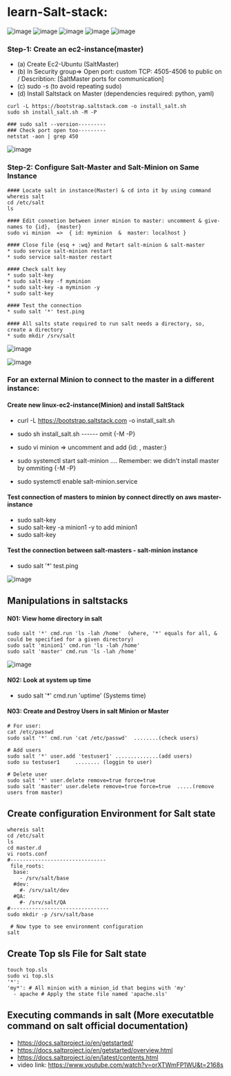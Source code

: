 # learn-Salt-stack:
![image](https://user-images.githubusercontent.com/58276505/173182427-0171cead-d0ec-409a-b85b-977a91e04f8e.png)
![image](https://user-images.githubusercontent.com/58276505/173182470-037333b5-a9ff-4f0a-84d3-a36741e64548.png)
![image](https://user-images.githubusercontent.com/58276505/173182480-a97e607a-9f74-417d-88ff-2c3cb62614c4.png)
![image](https://user-images.githubusercontent.com/58276505/173182500-910f19ce-f677-4130-be08-2dd2fd8f3752.png)
![image](https://user-images.githubusercontent.com/58276505/173182512-b500a1b6-23db-467b-9399-9f98707cd7a7.png)

### Step-1: Create an ec2-instance(master)

* (a) Create Ec2-Ubuntu (SaltMaster)
* (b) In Security group=> Open port: custom TCP: 4505-4506 to public on / Describtion: [SaltMaster ports for communication]
* (c) sudo -s (to avoid repeating sudo)
* (d) Install Saltstack on Master (dependencies required: python, yaml)

```
curl -L https://bootstrap.saltstack.com -o install_salt.sh
sudo sh install_salt.sh -M -P

### sudo salt --version---------
### Check port open too---------
netstat -aon | grep 450
```
![image](https://user-images.githubusercontent.com/58276505/173183227-06debc5f-31d3-405b-ba58-4ff7af66bfd8.png)

### Step-2: Configure Salt-Master and Salt-Minion on Same Instance

```
#### Locate salt in instance(Master) & cd into it by using command
whereis salt
cd /etc/salt
ls

#### Edit connetion between inner minion to master: uncomment & give-names to {id},  {master}
sudo vi minion  =>  { id: myminion  &  master: localhost }

#### Close file {esq + :wq} and Retart salt-minion & salt-master
* sudo service salt-minion restart
* sudo service salt-master restart

#### Check salt key
* sudo salt-key
* sudo salt-key -f myminion
* sudo salt-key -a myminion -y
* sudo salt-key

#### Test the connection 
* sudo salt '*' test.ping

#### All salts state required to run salt needs a directory, so, create a directory
* sudo mkdir /srv/salt
```

![image](https://user-images.githubusercontent.com/58276505/173194382-631f5577-e857-4446-977b-64939bebee09.png)

![image](https://user-images.githubusercontent.com/58276505/173195517-7986c746-ead9-4a6c-a58f-115a0c5bfd2e.png)

### For an external Minion to connect to the master in a different instance:

#### Create new linux-ec2-instance(Minion) and install SaltStack

* curl -L https://bootstrap.saltstack.com -o install_salt.sh
* sudo sh install_salt.sh ------ omit {-M -P}

* sudo vi minion  => uncomment and add {id: <minion1>,  master:<Private-ip-address-master>}
* sudo systemctl start salt-minion  .... Remember: we didn't install master by ommiting {-M -P}
* sudo systemctl enable salt-minion.service

#### Test connection of masters to minion by connect directly on aws master-instance

* sudo salt-key
* sudo salt-key -a minion1 -y   to add minion1
* sudo salt-key

#### Test the connection between salt-masters - salt-minion instance
* sudo salt '*' test.ping
 
![image](https://user-images.githubusercontent.com/58276505/173196655-f33cd7c8-5aef-4c07-bfc5-c7d5d20687ab.png)

## Manipulations in saltstacks

#### N01: View home directory in salt

```
sudo salt '*' cmd.run 'ls -lah /home'  (where, '*' equals for all, & could be specified for a given directory)
sudo salt 'minion1' cmd.run 'ls -lah /home'
sudo salt 'master' cmd.run 'ls -lah /home'
```
 
![image](https://user-images.githubusercontent.com/58276505/173200830-12fe93d0-a9f7-4a67-9333-f304b511b278.png)

#### N02: Look at system up time
* sudo salt '*' cmd.run 'uptime'  (Systems time)

#### N03: Create and Destroy Users in salt Minion or Master

```
# For user:
cat /etc/passwd
sudo salt '*' cmd.run 'cat /etc/passwd'  ........(check users)

# Add users
sudo salt '*' user.add 'testuser1' ..............(add users)
sudo su testuser1     ........ (loggin to user)

# Delete user
sudo salt '*' user.delete remove=true force=true
sudo salt 'master' user.delete remove=true force=true  .....(remove users from master)
```

## Create configuration Environment for Salt state

```
whereis salt
cd /etc/salt
ls
cd master.d   
vi roots.conf
#-------------------------------
 file_roots:
  base:
    - /srv/salt/base
  #dev:
    #- /srv/salt/dev
  #QA:
    #- /srv/salt/QA
#--------------------------------
sudo mkdir -p /srv/salt/base

 # Now type to see environment configuration
salt
```

## Create Top sls File for Salt state

```
touch top.sls
sudo vi top.sls
'*':
'my*': # All minion with a minion_id that begins with 'my'
  - apache # Apply the state file named 'apache.sls'
```

 ## Executing commands in salt  (More executatble command on salt official documentation)
* https://docs.saltproject.io/en/getstarted/
* https://docs.saltproject.io/en/getstarted/overview.html
* https://docs.saltproject.io/en/latest/contents.html
* video link: https://www.youtube.com/watch?v=orXTWmFP1WU&t=2168s
 
 
